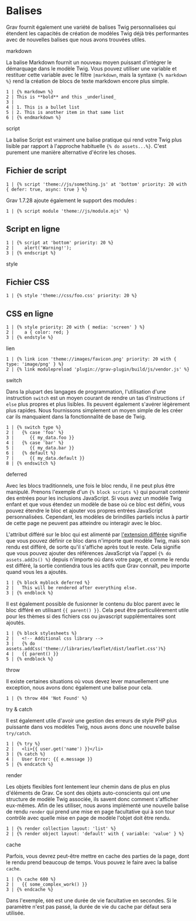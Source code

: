 <h1 class="rem">Balises</h1>

Grav fournit également une variété de balises Twig personnalisées qui étendent les capacités de création de modèles Twig déjà très performantes avec de nouvelles balises que nous avons trouvées utiles.

<div class="typo">
markdown
</div>

La balise Markdown fournit un nouveau moyen puissant d'intégrer le démarquage dans le modèle Twig. Vous pouvez utiliser une variable et restituer cette variable avec le filtre `|markdown`, mais la syntaxe `{% markdown %}` rend la création de blocs de texte markdown encore plus simple.

```twig
1 | {% markdown %}
2 | This is **bold** and this _underlined_
3 |    
4 | 1. This is a bullet list
5 | 2. This is another item in that same list
6 | {% endmarkdown %}
```

<div class="typo">
script
</div>

La balise Script est vraiment une balise pratique qui rend votre Twig plus lisible par rapport à l'approche habituelle `{% do assets...%}`. C'est purement une manière alternative d'écrire les choses.

<h2 id="Fichier de script">Fichier de script
<a href="#Fichier de script" class="toc-anchor after"></a></h2>

```twig
1 | {% script 'theme://js/something.js' at 'bottom' priority: 20 with { defer: true, async: true } %}
```

Grav 1.7.28 ajoute également le support des modules :

```twig
1 | {% script module 'theme://js/module.mjs' %}
```

<h2 id="Script en ligne">Script en ligne
<a href="#Script en ligne" class="toc-anchor after"></a></h2>

```twig
1 | {% script at 'bottom' priority: 20 %}
2 |    alert('Warning!');
3 | {% endscript %}
```

<div class="typo">
style
</div>

<h2 id="Fichier CSS">Fichier CSS
<a href="#Fichier CSS" class="toc-anchor after"></a></h2>

```twig
1 | {% style 'theme://css/foo.css' priority: 20 %}
```

<h2 id="CSS en ligne">CSS en ligne
<a href="#CSS en ligne" class="toc-anchor after"></a></h2>

```twig
1 | {% style priority: 20 with { media: 'screen' } %}
2 |    a { color: red; }
3 | {% endstyle %}
```

<div class="typo">
lien
</div>

```twig
1 | {% link icon 'theme://images/favicon.png' priority: 20 with { type: 'image/png' } %}
2 | {% link modulepreload 'plugin://grav-plugin/build/js/vendor.js' %}
```

<div class="typo">
switch
</div>

Dans la plupart des langages de programmation, l'utilisation d'une instruction `switch` est un moyen courant de rendre un tas d'instructions `if else` plus propres et plus lisibles. Ils peuvent également s'avérer légèrement plus rapides. Nous fournissons simplement un moyen simple de les créer car ils manquaient dans la fonctionnalité de base de Twig.

```twig
1 | {% switch type %}
2 |   {% case 'foo' %}
3 |      {{ my_data.foo }}
4 |   {% case 'bar' %}
5 |      {{ my_data.bar }}
6 |   {% default %}
7 |      {{ my_data.default }}
8 | {% endswitch %}
```

<div class="typo">
deferred
</div>

Avec les blocs traditionnels, une fois le bloc rendu, il ne peut plus être manipulé. Prenons l'exemple d'un `{% block scripts %}` qui pourrait contenir des entrées pour les inclusions JavaScript. Si vous avez un modèle Twig enfant et que vous étendez un modèle de base où ce bloc est défini, vous pouvez étendre le bloc et ajouter vos propres entrées JavaScript personnalisées. Cependant, les modèles de brindilles partiels inclus à partir de cette page ne peuvent pas atteindre ou interagir avec le bloc.

L'attribut différé sur le bloc qui est alimenté par [l'extension différée](https://github.com/rybakit/twig-deferred-extension) signifie que vous pouvez définir ce bloc dans n'importe quel modèle Twig, mais son rendu est différé, de sorte qu'il s'affiche après tout le reste. Cela signifie que vous pouvez ajouter des références JavaScript via l'appel `{% do assets.addJs() %}` depuis n'importe où dans votre page, et comme le rendu est différé, la sortie contiendra tous les actifs que Grav connaît, peu importe quand vous les a ajoutés.

```twig
1 | {% block myblock deferred %}
2 |   This will be rendered after everything else.
3 | {% endblock %}
```   

Il est également possible de fusionner le contenu du bloc parent avec le bloc différé en utilisant `{{ parent() }}`. Cela peut être particulièrement utile pour les thèmes si des fichiers css ou javascript supplémentaires sont ajoutés.

```twig
1 | {% block stylesheets %}
2 |   <!-- Additional css library -->
3 |   {% do assets.addCss('theme://libraries/leaflet/dist/leaflet.css')%}
4 |   {{ parent() }}
5 | {% endblock %}
```

<div class="typo">
throw
</div>

Il existe certaines situations où vous devez lever manuellement une exception, nous avons donc également une balise pour cela.

```twig
1 | {% throw 404 'Not Found' %}
```

<div class="typo">
try & catch
</div>

Il est également utile d'avoir une gestion des erreurs de style PHP plus puissante dans vos modèles Twig, nous avons donc une nouvelle balise `try/catch`.

```twig
1 | {% try %}
2 |   <li>{{ user.get('name') }}</li>
3 | {% catch %}
4 |   User Error: {{ e.message }}
5 | {% endcatch %}
```

<div class="typo">
render
</div>

Les objets flexibles font lentement leur chemin dans de plus en plus d'éléments de Grav. Ce sont des objets auto-conscients qui ont une structure de modèle Twig associée, ils savent donc comment s'afficher eux-mêmes. Afin de les utiliser, nous avons implémenté une nouvelle balise de rendu `render` qui prend une mise en page facultative qui à son tour contrôle avec quelle mise en page de modèle l'objet doit être rendu.

```twig
1 | {% render collection layout: 'list' %}
2 | {% render object layout: 'default' with { variable: 'value' } %}
```

<div class="typo">
cache
</div>

Parfois, vous devrez peut-être mettre en cache des parties de la page, dont le rendu prend beaucoup de temps. Vous pouvez le faire avec la balise `cache`.

```twig
1 | {% cache 600 %}
2 |   {{ some_complex_work() }}
3 | {% endcache %}
```

Dans l'exemple, `600` est une durée de vie facultative en secondes. Si le paramètre n'est pas passé, la durée de vie du cache par défaut sera utilisée.

